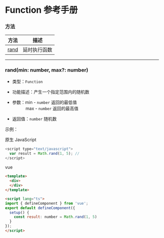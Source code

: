 # Function 参考手册


### 方法

|  方法                                                 | 描述                   |
|  ----                                                | ----                   |
| [rand](math.html#randmin-number,-max?-number)        | 延时执行函数             |


---


### **rand(min: number, max?: number)**
* 类型：`Function`

* 功能描述：产生一个指定范围内的随机数

* 参数：min - `number` 返回的最低值  
&nbsp;&nbsp;&nbsp;&nbsp;&nbsp;&nbsp;&nbsp;&nbsp;&nbsp;&nbsp;&nbsp;max - `number` 返回的最高值

* 返回值：`number` 随机数

示例：

原生 JavaScript
```javascript
<script type="text/javascript">
  var result = Math.rand(1, 5); //
</script>
```

vue
```html
<template>
  <div>
  </div>
</template>

<script lang="ts">
import { defineComponent } from 'vue';
export default defineComponent({
  setup() {
    const result: number = Math.rand(1, 5)
  }
});
</script>
```